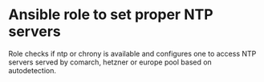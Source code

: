Ansible role to set proper NTP servers
======================================

Role checks if ntp or chrony is available and configures one to access
NTP servers served by comarch, hetzner or europe pool based on autodetection.

